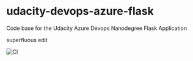# udacity-devops-azure-flask
Code base for the Udacity Azure Devops Nanodegree Flask Application

superfluous edit

![CI](https://github.com/tonytaylor/udacity-devops-azure-flask/workflows/CI/badge.svg)

